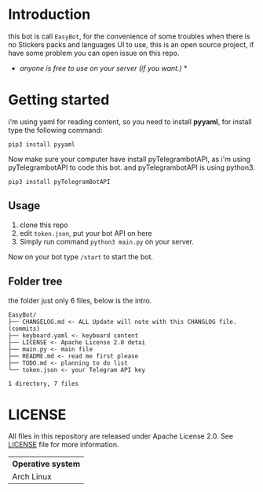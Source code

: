 # Introduction

this bot is call `EasyBot`, for the convenience of some troubles when there is no Stickers packs and languages UI to use,
this is an open source project, if have some problem you can open issue on this repo.
* *anyone is free to use on your server (if you want.)* *

# Getting started

i'm using yaml for reading content, so you need to install **pyyaml**, for install type the following command:

```shell
pip3 install pyyaml
```

Now make sure your computer have install pyTelegrambotAPI, as i'm using pyTelegrambotAPI to code this bot.
and pyTelegrambotAPI is using python3.

```shell
pip3 install pyTelegramBotAPI
```


## Usage

1. clone this repo
2. edit `token.json`, put your bot API on here
2. Simply run command `python3 main.py` on your server.

Now on your bot type `/start` to start the bot.

## Folder tree

the folder just only 6 files, below is the intro.

```shell
EasyBot/
├── CHANGELOG.md <- ALL Update will note with this CHANGLOG file. (commits)
├── keyboard.yaml <- keyboard content
├── LICENSE <- Apache License 2.0 detai
├── main.py <- main file
├── README.md <- read me first please
├── TODO.md <- planning to do list
└── token.json <- your Telegram API key

1 directory, 7 files
```

# LICENSE

All files in this repository are released under Apache License 2.0. See [LICENSE](LICENSE) file for more information.

<table>
    <tr>
        <th>Operative system</th>
    </tr>
    <tr>
        <td>Arch Linux</td>
    </tr>
</table>